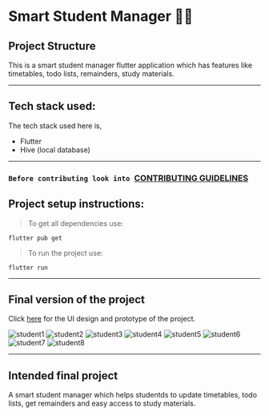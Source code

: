# Smart Student Manager 📖🏫

## Project Structure
This is a smart student manager flutter application which has features like timetables, todo lists, remainders, study materials.

---

## Tech stack used:

The tech stack used here is,

- Flutter
- Hive (local database)

---

### `Before contributing look into `[CONTRIBUTING GUIDELINES](./CONTRIBUTING.md)

## Project setup instructions:

 >To get all dependencies use:

    flutter pub get

>To run the project use:

    flutter run

---
## Final version of the project 

Click [here](https://www.figma.com/file/2Pp9jGdVmzd1eKJFhBu4XQ/student-friendly-app?node-id=0%3A1) for the UI design and prototype of the project.

![student1](https://user-images.githubusercontent.com/108210777/194768898-b324aa0a-17e9-4061-b203-8d0cb73e0156.png)
![student2](https://user-images.githubusercontent.com/108210777/194768902-ae82136a-1005-4abb-bf7a-588e6c6cc5ce.png)
![student3](https://user-images.githubusercontent.com/108210777/194768909-0b8e6688-f07a-4ce3-a399-309f0c731374.png)
![student4](https://user-images.githubusercontent.com/108210777/194768913-6c149867-bfd3-442d-beb3-ce4d4ae9d726.png)
![student5](https://user-images.githubusercontent.com/108210777/194768920-4fa388e3-c730-45fc-ae82-629f74384134.png)
![student6](https://user-images.githubusercontent.com/108210777/194768925-530d3fbb-d5ed-43f1-b9f1-64c7f5b8e94f.png)
![student7](https://user-images.githubusercontent.com/108210777/194768927-9745c942-025c-4112-8fa6-508f03413d06.png)
![student8](https://user-images.githubusercontent.com/108210777/194768878-4b8e2667-9141-4f08-ab04-bffa0496ba55.png)

---
## Intended final project

A smart student manager which helps studentds to update timetables, todo lists, get remainders and easy access to study materials.
